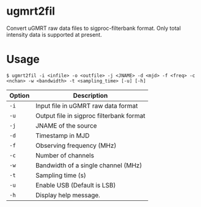 # ugmrt2fil
Convert uGMRT raw data files to sigproc-filterbank format. Only total intensity data is supported at present.

Usage
======
`$ ugmrt2fil -i <infile> -o <outfile> -j <JNAME> -d <mjd> -f <freq> -c <nchan> -w <bandwidth> -t <sampling_time> [-u] [-h]`

|Option | Description                              |
|-------|------------------------------------------|
|`-i`   | Input file in uGMRT raw data format      |
|`-u`   | Output file in sigproc filterbank format |
|`-j`   | JNAME of the source                      |
|`-d`   | Timestamp in MJD                         |
|`-f`   | Observing frequency (MHz)                |
|`-c`   | Number of channels                       |
|`-w`   | Bandwidth of a single channel (MHz)      |
|`-t`   | Sampling time (s)                        |
|`-u`   | Enable USB (Default is LSB)              |
|`-h`   | Display help message.                    |
